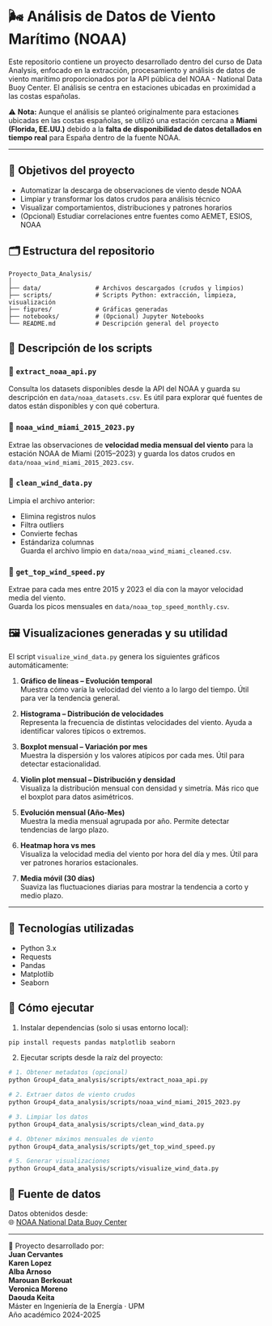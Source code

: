 # 🌬️ Análisis de Datos de Viento Marítimo (NOAA)

Este repositorio contiene un proyecto desarrollado dentro del curso de Data Analysis, enfocado en la extracción, procesamiento y análisis de datos de viento marítimo proporcionados por la API pública del NOAA - National Data Buoy Center. El análisis se centra en estaciones ubicadas en proximidad a las costas españolas.

⚠️ **Nota:** Aunque el análisis se planteó originalmente para estaciones ubicadas en las costas españolas, se utilizó una estación cercana a **Miami (Florida, EE.UU.)** debido a la **falta de disponibilidad de datos detallados en tiempo real** para España dentro de la fuente NOAA.

---

## 📌 Objetivos del proyecto

- Automatizar la descarga de observaciones de viento desde NOAA
- Limpiar y transformar los datos crudos para análisis técnico
- Visualizar comportamientos, distribuciones y patrones horarios
- (Opcional) Estudiar correlaciones entre fuentes como AEMET, ESIOS, NOAA

## 🗂️ Estructura del repositorio

```
Proyecto_Data_Analysis/
│
├── data/               # Archivos descargados (crudos y limpios)
├── scripts/            # Scripts Python: extracción, limpieza, visualización
├── figures/            # Gráficas generadas
├── notebooks/          # (Opcional) Jupyter Notebooks
└── README.md           # Descripción general del proyecto
```
## 🧠 Descripción de los scripts

### 🔹 `extract_noaa_api.py`
Consulta los datasets disponibles desde la API del NOAA y guarda su descripción en `data/noaa_datasets.csv`. Es útil para explorar qué fuentes de datos están disponibles y con qué cobertura.

### 🔹 `noaa_wind_miami_2015_2023.py`
Extrae las observaciones de **velocidad media mensual del viento** para la estación NOAA de Miami (2015–2023) y guarda los datos crudos en `data/noaa_wind_miami_2015_2023.csv`.

### 🔹 `clean_wind_data.py`
Limpia el archivo anterior:
- Elimina registros nulos
- Filtra outliers 
- Convierte fechas
- Estándariza columnas  
Guarda el archivo limpio en `data/noaa_wind_miami_cleaned.csv`.

### 🔹 `get_top_wind_speed.py`
Extrae para cada mes entre 2015 y 2023 el día con la mayor velocidad media del viento.  
Guarda los picos mensuales en `data/noaa_top_speed_monthly.csv`.


## 🖼️ Visualizaciones generadas y su utilidad

El script `visualize_wind_data.py` genera los siguientes gráficos automáticamente:

1. **Gráfico de líneas – Evolución temporal**  
   Muestra cómo varía la velocidad del viento a lo largo del tiempo. Útil para ver la tendencia general.

2. **Histograma – Distribución de velocidades**  
   Representa la frecuencia de distintas velocidades del viento. Ayuda a identificar valores típicos o extremos.

3. **Boxplot mensual – Variación por mes**  
   Muestra la dispersión y los valores atípicos por cada mes. Útil para detectar estacionalidad.

4. **Violin plot mensual – Distribución y densidad**  
   Visualiza la distribución mensual con densidad y simetría. Más rico que el boxplot para datos asimétricos.

5. **Evolución mensual (Año-Mes)**  
   Muestra la media mensual agrupada por año. Permite detectar tendencias de largo plazo.

6. **Heatmap hora vs mes**  
   Visualiza la velocidad media del viento por hora del día y mes. Útil para ver patrones horarios estacionales.

7. **Media móvil (30 días)**  
   Suaviza las fluctuaciones diarias para mostrar la tendencia a corto y medio plazo.

---

## 🔧 Tecnologías utilizadas

- Python 3.x
- Requests
- Pandas
- Matplotlib
- Seaborn

## 🚀 Cómo ejecutar

1. Instalar dependencias (solo si usas entorno local):

```bash
pip install requests pandas matplotlib seaborn
```

2. Ejecutar scripts desde la raíz del proyecto:

```bash
# 1. Obtener metadatos (opcional)
python Group4_data_analysis/scripts/extract_noaa_api.py

# 2. Extraer datos de viento crudos
python Group4_data_analysis/scripts/noaa_wind_miami_2015_2023.py

# 3. Limpiar los datos
python Group4_data_analysis/scripts/clean_wind_data.py

# 4. Obtener máximos mensuales de viento
python Group4_data_analysis/scripts/get_top_wind_speed.py

# 5. Generar visualizaciones
python Group4_data_analysis/scripts/visualize_wind_data.py

```

## 🔗 Fuente de datos

Datos obtenidos desde:  
🌐 [NOAA National Data Buoy Center](https://www.ndbc.noaa.gov/)

---

📌 Proyecto desarrollado por:   
**Juan Cervantes**  
**Karen Lopez**  
**Alba Arnoso**  
**Marouan Berkouat**  
**Veronica Moreno**  
**Daouda Keita**  
Máster en Ingeniería de la Energía · UPM  
Año académico 2024-2025

